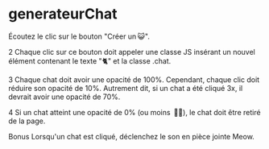 # generateurChat

Écoutez le clic sur le bouton "Créer un 😺".


2
Chaque clic sur ce bouton doit appeler une classe JS insérant un nouvel élément contenant le texte "🐈" et la classe .chat.


3
Chaque chat doit avoir une opacité de 100%. Cependant, chaque clic doit réduire son opacité de 10%. Autrement dit, si un chat a été cliqué 3x, il devrait avoir une opacité de 70%.


4
Si un chat atteint une opacité de 0% (ou moins  🤷‍♂️), le chat doit être retiré de la page.

Bonus
Lorsqu'un chat est cliqué, déclenchez le son en pièce jointe Meow.
